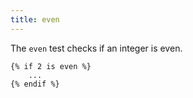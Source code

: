 ```yaml
---
title: even
---
```


The `even` test checks if an integer is even.
```twig
{% if 2 is even %}
	...
{% endif %}
```